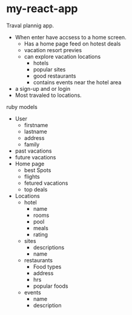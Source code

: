 # my-react-app

Traval plannig app.

- When enter have accsess to a home screen.
  - Has a home page feed on hotest deals
  - vacation resort previes
  - can explore vacation locations
    - hotels
    - popular sites
    - good restaurants
    - contains events near the hotel area
- a sign-up and or login
- Most travaled to locations.

ruby models

- User
  - firstname
  - lastname
  - address
  - family
- past vacations
- future vacations
- Home page
  - best Spots
  - flights
  - fetured vacations
  - top deals
- Locations
  - hotel
    - name
    - rooms
    - pool
    - meals
    - rating
  - sites
    - descriptions
    - name
  - restaurants
    - Food types
    - address
    - hrs
    - popular foods
  - events
    - name
    - description
